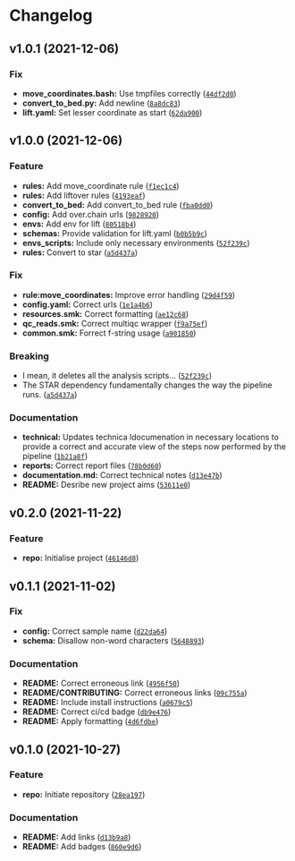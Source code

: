 # Changelog

<!--next-version-placeholder-->

## v1.0.1 (2021-12-06)
### Fix
* **move_coordinates.bash:** Use tmpfiles correctly ([`44df2d0`](https://github.com/IMS-Bio2Core-Facility/BIC092/commit/44df2d00d7c2587620011aa54a589b05b62bb052))
* **convert_to_bed.py:** Add newline ([`8a8dc83`](https://github.com/IMS-Bio2Core-Facility/BIC092/commit/8a8dc839870dd0f04cc26328b5d9ad7f6c93edd7))
* **lift.yaml:** Set lesser coordinate as start ([`62da900`](https://github.com/IMS-Bio2Core-Facility/BIC092/commit/62da900a24c365266b726002399eae2ebccc96b2))

## v1.0.0 (2021-12-06)
### Feature
* **rules:** Add move_coordinate rule ([`f1ec1c4`](https://github.com/IMS-Bio2Core-Facility/BIC092/commit/f1ec1c4e0f35f172e8b8d3b31d4b32aef0b29c71))
* **rules:** Add liftover rules ([`4193eaf`](https://github.com/IMS-Bio2Core-Facility/BIC092/commit/4193eafb878032a4dfc458fa621143ba96c36eac))
* **convert_to_bed:** Add convert_to_bed rule ([`fba0dd0`](https://github.com/IMS-Bio2Core-Facility/BIC092/commit/fba0dd0328c7c548a7a9cfface6a998fc37172ab))
* **config:** Add over.chain urls ([`9828920`](https://github.com/IMS-Bio2Core-Facility/BIC092/commit/982892046ea5807293e7e50fd5ed289bb64b3f30))
* **envs:** Add env for lift ([`80518b4`](https://github.com/IMS-Bio2Core-Facility/BIC092/commit/80518b48e4307bd3377da4613e9e2adf953ee376))
* **schemas:** Provide validation for lift.yaml ([`b0b5b9c`](https://github.com/IMS-Bio2Core-Facility/BIC092/commit/b0b5b9ce8dbe577d6360ec0adbc96637aa52630d))
* **envs_scripts:** Include only necessary environments ([`52f239c`](https://github.com/IMS-Bio2Core-Facility/BIC092/commit/52f239c07576c50fa7e9f4644220b2489e9dd2d4))
* **rules:** Convert to star ([`a5d437a`](https://github.com/IMS-Bio2Core-Facility/BIC092/commit/a5d437aa765c9816a96e04acd2422db1b60ff91e))

### Fix
* **rule:move_coordinates:** Improve error handling ([`29d4f59`](https://github.com/IMS-Bio2Core-Facility/BIC092/commit/29d4f59eca219f04aeb397862fa295462eaafe7e))
* **config.yaml:** Correct urls ([`1e1a4b6`](https://github.com/IMS-Bio2Core-Facility/BIC092/commit/1e1a4b642f3c4e2cc1ee7bf77f3ef9d57e76d2f0))
* **resources.smk:** Correct formatting ([`ae12c68`](https://github.com/IMS-Bio2Core-Facility/BIC092/commit/ae12c682e41aec395796189e46e858b4c96d2669))
* **qc_reads.smk:** Correct multiqc wrapper ([`f9a75ef`](https://github.com/IMS-Bio2Core-Facility/BIC092/commit/f9a75ef4af9bbd85060eb42fd105668579fe1885))
* **common.smk:** Forrect f-string usage ([`a901850`](https://github.com/IMS-Bio2Core-Facility/BIC092/commit/a901850c5e99a069cd66531f61b56f8a6266f381))

### Breaking
* I mean, it deletes all the analysis scripts...  ([`52f239c`](https://github.com/IMS-Bio2Core-Facility/BIC092/commit/52f239c07576c50fa7e9f4644220b2489e9dd2d4))
* The STAR dependency fundamentally changes the way the pipeline runs.  ([`a5d437a`](https://github.com/IMS-Bio2Core-Facility/BIC092/commit/a5d437aa765c9816a96e04acd2422db1b60ff91e))

### Documentation
* **technical:** Updates technica ldocumenation in necessary locations to provide a correct and accurate view of the steps now performed by the pipeline ([`1b21a8f`](https://github.com/IMS-Bio2Core-Facility/BIC092/commit/1b21a8f1486728d65817d4d98e850cf18a5ca9dc))
* **reports:** Correct report files ([`78b0d60`](https://github.com/IMS-Bio2Core-Facility/BIC092/commit/78b0d600fb48c0fe509759c627ecb2c5f50311c2))
* **documentation.md:** Correct technical notes ([`d13e47b`](https://github.com/IMS-Bio2Core-Facility/BIC092/commit/d13e47b8c2548d4d986448e1617132301f860679))
* **README:** Desribe new project aims ([`53611e0`](https://github.com/IMS-Bio2Core-Facility/BIC092/commit/53611e034820a088330fd9740e4bd6fc5586486f))

## v0.2.0 (2021-11-22)
### Feature
* **repo:** Initialise project ([`46146d8`](https://github.com/IMS-Bio2Core-Facility/BIC092/commit/46146d8a49c80510e661048d5c28d80734a27673))

## v0.1.1 (2021-11-02)
### Fix
* **config:** Correct sample name ([`d22da64`](https://github.com/IMS-Bio2Core-Facility/single_snake_sequencing/commit/d22da64075de0a7635003d1c56e6f0af93dd34ad))
* **schema:** Disallow non-word characters ([`5648893`](https://github.com/IMS-Bio2Core-Facility/single_snake_sequencing/commit/5648893644ea4e386e050f417d78d54a98e472ff))

### Documentation
* **README:** Correct erroneous link ([`4956f50`](https://github.com/IMS-Bio2Core-Facility/single_snake_sequencing/commit/4956f501d9fb40f21755dd3e3c4b55ac285a2cd6))
* **README/CONTRIBUTING:** Correct erroneous links ([`09c755a`](https://github.com/IMS-Bio2Core-Facility/single_snake_sequencing/commit/09c755ad5021c12e4b66e9f9264fe66cd37745b1))
* **README:** Include install instructions ([`a0679c5`](https://github.com/IMS-Bio2Core-Facility/single_snake_sequencing/commit/a0679c5f8507b9694a5ad0640b620024a1c75399))
* **README:** Correct ci/cd badge ([`db9e476`](https://github.com/IMS-Bio2Core-Facility/single_snake_sequencing/commit/db9e4767e60604aacb5f0a999a2f6da52efe59be))
* **README:** Apply formatting ([`4d6fdbe`](https://github.com/IMS-Bio2Core-Facility/single_snake_sequencing/commit/4d6fdbec61e11585811999521983f17256bf17bc))

## v0.1.0 (2021-10-27)
### Feature
* **repo:** Initiate repository ([`28ea197`](https://github.com/IMS-Bio2Core-Facility/single_snake_sequencing/commit/28ea19797fbde89837e5f0f8892c94f98857148c))

### Documentation
* **README:** Add links ([`d13b9a8`](https://github.com/IMS-Bio2Core-Facility/single_snake_sequencing/commit/d13b9a80a44133eb748b7cde6b1f1af8e224a514))
* **README:** Add badges ([`860e9d6`](https://github.com/IMS-Bio2Core-Facility/single_snake_sequencing/commit/860e9d668900b5125dd74b03adb4359dfd6b411c))
